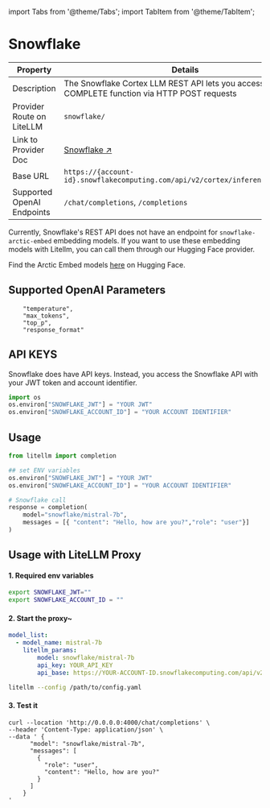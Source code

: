 import Tabs from '@theme/Tabs';
import TabItem from '@theme/TabItem';


# Snowflake
| Property | Details |
|-------|-------|
| Description | The Snowflake Cortex LLM REST API lets you access the COMPLETE function via HTTP POST requests|
| Provider Route on LiteLLM | `snowflake/` |
| Link to Provider Doc | [Snowflake ↗](https://docs.snowflake.com/en/user-guide/snowflake-cortex/cortex-llm-rest-api) |
| Base URL | `https://{account-id}.snowflakecomputing.com/api/v2/cortex/inference:complete` |
| Supported OpenAI Endpoints | `/chat/completions`, `/completions` |



Currently, Snowflake's REST API does not have an endpoint for `snowflake-arctic-embed` embedding models. If you want to use these embedding models with Litellm, you can call them through our Hugging Face provider. 

Find the Arctic Embed models [here](https://huggingface.co/collections/Snowflake/arctic-embed-661fd57d50fab5fc314e4c18) on Hugging Face.

## Supported OpenAI Parameters
```
    "temperature",
    "max_tokens",
    "top_p",
    "response_format"
```

## API KEYS

Snowflake does have API keys. Instead, you access the Snowflake API with your JWT token and account identifier.

```python
import os 
os.environ["SNOWFLAKE_JWT"] = "YOUR JWT"
os.environ["SNOWFLAKE_ACCOUNT_ID"] = "YOUR ACCOUNT IDENTIFIER"
```
## Usage

```python
from litellm import completion

## set ENV variables
os.environ["SNOWFLAKE_JWT"] = "YOUR JWT"
os.environ["SNOWFLAKE_ACCOUNT_ID"] = "YOUR ACCOUNT IDENTIFIER"

# Snowflake call
response = completion(
    model="snowflake/mistral-7b", 
    messages = [{ "content": "Hello, how are you?","role": "user"}]
)
```

## Usage with LiteLLM Proxy 

#### 1. Required env variables
```bash
export SNOWFLAKE_JWT=""
export SNOWFLAKE_ACCOUNT_ID = ""
```

#### 2. Start the proxy~
```yaml
model_list:
  - model_name: mistral-7b
    litellm_params:
        model: snowflake/mistral-7b
        api_key: YOUR_API_KEY
        api_base: https://YOUR-ACCOUNT-ID.snowflakecomputing.com/api/v2/cortex/inference:complete

```

```bash
litellm --config /path/to/config.yaml
```

#### 3. Test it
```shell
curl --location 'http://0.0.0.0:4000/chat/completions' \
--header 'Content-Type: application/json' \
--data ' {
      "model": "snowflake/mistral-7b",
      "messages": [
        {
          "role": "user",
          "content": "Hello, how are you?"
        }
      ]
    }
'
```
